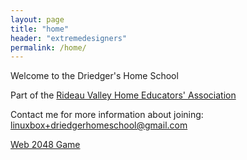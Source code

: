 ```yaml
---
layout: page 
title: "home"
header: "extremedesigners"
permalink: /home/
---
```


Welcome to the Driedger's Home School

Part of the [Rideau Valley Home Educators' Association](https://www.rvhea.org/)

Contact me for more information about joining: [linuxbox+driedgerhomeschool@gmail.com](mailto:linuxbox+driedgerhomeschool@gmail.com)

[Web 2048 Game](/flutter48)

